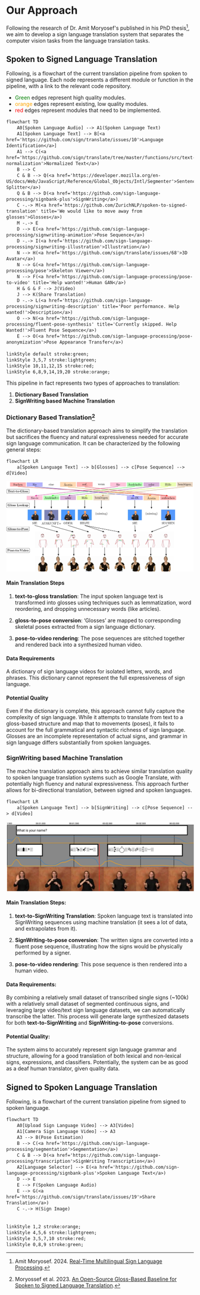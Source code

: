 # Our Approach

Following the research of Dr. Amit Moryosef's published in his PhD thesis[^amit-thesis], we aim to develop a sign language translation system that separates the computer vision tasks from the language translation tasks.

[^amit-thesis]: Amit Moryosef. 2024. [Real-Time Multilingual Sign Language Processing](https://arxiv.org/abs/2412.01991).

## Spoken to Signed Language Translation

Following, is a flowchart of the current translation pipeline from spoken to signed language.
Each node represents a different module or function in the pipeline, with a link to the relevant code repository.

- <span style="color: green">Green</span> edges represent high quality modules.
- <span style="color: orange">orange</span> edges represent existing, low quality modules.
- <span style="color: red">red</span> edges represent modules that need to be implemented.

```mermaid
flowchart TD
    A0[Spoken Language Audio] --> A1(Spoken Language Text)
    A1[Spoken Language Text] --> B[<a href='https://github.com/sign/translate/issues/10'>Language Identification</a>]
    A1 --> C(<a href='https://github.com/sign/translate/tree/master/functions/src/text-normalization'>Normalized Text</a>)
    B --> C
    C & B --> Q(<a href='https://developer.mozilla.org/en-US/docs/Web/JavaScript/Reference/Global_Objects/Intl/Segmenter'>Sentence Splitter</a>)
    Q & B --> D(<a href='https://github.com/sign-language-processing/signbank-plus'>SignWriting</a>)
    C -.-> M(<a href='https://github.com/ZurichNLP/spoken-to-signed-translation' title='We would like to move away from glosses'>Glosses</a>)
    M -.-> E
    D --> E(<a href='https://github.com/sign-language-processing/signwriting-animation'>Pose Sequence</a>)
    D -.-> I(<a href='https://github.com/sign-language-processing/signwriting-illustration'>Illustration</a>)
    N --> H(<a href='https://github.com/sign/translate/issues/68'>3D Avatar</a>)
    N --> G(<a href='https://github.com/sign-language-processing/pose'>Skeleton Viewer</a>)
    N --> F(<a href='https://github.com/sign-language-processing/pose-to-video' title='Help wanted!'>Human GAN</a>)
    H & G & F --> J(Video)
    J --> K(Share Translation)
    D -.-> L(<a href='https://github.com/sign-language-processing/signwriting-description' title='Poor performance. Help wanted!'>Description</a>)
    O --> N(<a href='https://github.com/sign-language-processing/fluent-pose-synthesis' title='Currently skipped. Help Wanted!'>Fluent Pose Sequence</a>)
    E --> O(<a href='https://github.com/sign-language-processing/pose-anonymization'>Pose Appearance Transfer</a>)

linkStyle default stroke:green;
linkStyle 3,5,7 stroke:lightgreen;
linkStyle 10,11,12,15 stroke:red;
linkStyle 6,8,9,14,19,20 stroke:orange;
```

This pipeline in fact represents two types of approaches to translation:

1. **Dictionary Based Translation**
2. **SignWriting based Machine Translation**

### Dictionary Based Translation[^dictionary-baseline]

[^dictionary-baseline]: Moryossef et al. 2023. [An Open-Source Gloss-Based Baseline for Spoken to Signed Language Translation](https://aclanthology.org/2023.at4ssl-1.3/).

The dictionary-based translation approach aims to simplify the translation but sacrifices the fluency and natural expressiveness needed for accurate sign language communication. It can be characterized by the following general steps:

```mermaid
flowchart LR
    a[Spoken Language Text] --> b[Glosses] --> c[Pose Sequence] --> d[Video]
```

![Visualization of one example through the dictionary-based translation pipeline](./assets//dictionary-pipeline.png)

#### **Main Translation Steps**

1. **text-to-gloss translation**: The input spoken language text is transformed into glosses using techniques such as lemmatization, word reordering, and dropping unnecessary words (like articles).

2. **gloss-to-pose conversion**: ‘Glosses’ are mapped to corresponding skeletal poses extracted from a sign language dictionary.

3. **pose-to-video rendering**: The pose sequences are stitched together and rendered back into a synthesized human video.

#### **Data Requirements**

A dictionary of sign language videos for isolated letters, words, and phrases. This dictionary cannot represent the full expressiveness of sign language.

#### **Potential Quality**

Even if the dictionary is complete, this approach cannot fully capture the complexity of sign language. While it attempts to translate from text to a gloss-based structure and map that to movements (poses), it fails to account for the full grammatical and syntactic richness of sign language. Glosses are an incomplete representation of actual signs, and grammar in sign language differs substantially from spoken languages.

### SignWriting based Machine Translation

The machine translation approach aims to achieve similar translation quality to spoken language translation systems such as Google Translate, with potentially high fluency and natural expressiveness. This approach further allows for bi-directional translation, between signed and spoken languages.

```mermaid
flowchart LR
    a[Spoken Language Text] --> b[SignWriting] --> c[Pose Sequence] --> d[Video]
```

![Visualization of one example through the SignWriting-based translation pipeline](./assets/sign-tube-example.png)

#### **Main Translation Steps:**

1. **text-to-SignWriting Translation**: Spoken language text is translated into SignWriting sequences using machine translation (it sees a lot of data, and extrapolates from it).

2. **SignWriting-to-pose conversion**: The written signs are converted into a fluent pose sequence, illustrating how the signs would be physically performed by a signer.

3. **pose-to-video rendering**: This pose sequence is then rendered into a human video.

#### **Data Requirements:**

By combining a relatively small dataset of transcribed single signs (~100k) with a relatively small dataset of segmented continuous signs, and leveraging large video/text sign language datasets, we can automatically transcribe the latter. This process will generate large synthesized datasets for both **text-to-SignWriting** and **SignWriting-to-pose** conversions.

#### **Potential Quality:**

The system aims to accurately represent sign language grammar and structure, allowing for a good translation of both lexical and non-lexical signs, expressions, and classifiers. Potentially, the system can be as good as a deaf human translator, given quality data.

## Signed to Spoken Language Translation

Following, is a flowchart of the current translation pipeline from signed to spoken language.

```mermaid
flowchart TD
    A0[Upload Sign Language Video] --> A3[Video]
    A1[Camera Sign Language Video] --> A3
    A3 --> B(Pose Estimation)
    B --> C(<a href='https://github.com/sign-language-processing/segmentation'>Segmentation</a>)
    C & B --> D(<a href='https://github.com/sign-language-processing/transcription'>SignWriting Transcription</a>)
    A2[Language Selector] --> E(<a href='https://github.com/sign-language-processing/signbank-plus'>Spoken Language Text</a>)
    D --> E
    E --> F(Spoken Language Audio)
    E --> G(<a href='https://github.com/sign/translate/issues/19'>Share Translation</a>)
    C -.-> H(Sign Image)


linkStyle 1,2 stroke:orange;
linkStyle 4,5,6 stroke:lightgreen;
linkStyle 3,5,7,10 stroke:red;
linkStyle 0,8,9 stroke:green;
```
